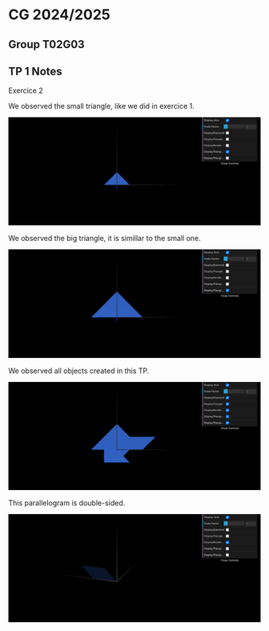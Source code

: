 # CG 2024/2025

## Group T02G03

## TP 1 Notes

Exercice 2

We observed the small triangle, like we did in exercice 1.

![Screenshot 1](screenshots/cg-t02g03-tp1-1.png)

We observed the big triangle, it is simillar to the small one.

![Screenshot 2](screenshots/cg-t02g03-tp1-2.png)

We observed all objects created in this TP.

![Screenshot 3](screenshots/cg-t02g03-tp1-3.png)

This parallelogram is double-sided.

![Screenshot 4](screenshots/cg-t02g03-tp1-4.png)
